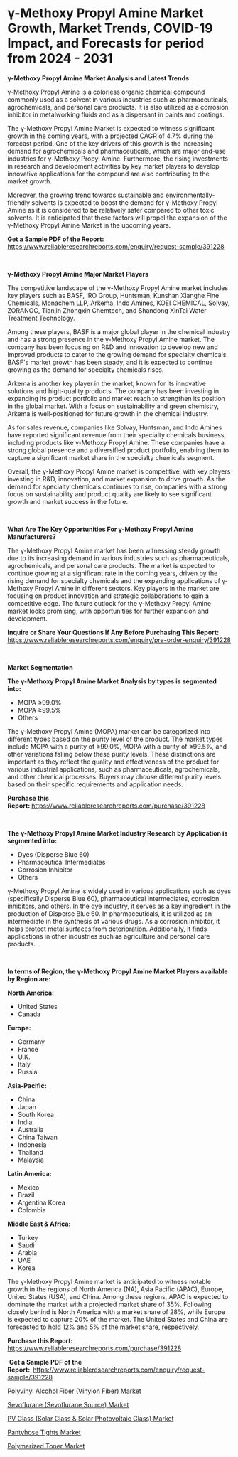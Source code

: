 <p><h1>γ-Methoxy Propyl Amine Market Growth, Market Trends, COVID-19 Impact, and Forecasts for period from 2024 - 2031</h1></p><p><strong>γ-Methoxy Propyl Amine Market Analysis and Latest Trends</strong></p>
<p><p>γ-Methoxy Propyl Amine is a colorless organic chemical compound commonly used as a solvent in various industries such as pharmaceuticals, agrochemicals, and personal care products. It is also utilized as a corrosion inhibitor in metalworking fluids and as a dispersant in paints and coatings.</p><p>The γ-Methoxy Propyl Amine Market is expected to witness significant growth in the coming years, with a projected CAGR of 4.7% during the forecast period. One of the key drivers of this growth is the increasing demand for agrochemicals and pharmaceuticals, which are major end-use industries for γ-Methoxy Propyl Amine. Furthermore, the rising investments in research and development activities by key market players to develop innovative applications for the compound are also contributing to the market growth.</p><p>Moreover, the growing trend towards sustainable and environmentally-friendly solvents is expected to boost the demand for γ-Methoxy Propyl Amine as it is considered to be relatively safer compared to other toxic solvents. It is anticipated that these factors will propel the expansion of the γ-Methoxy Propyl Amine Market in the upcoming years.</p></p>
<p><strong>Get a Sample PDF of the Report:&nbsp;</strong> <a href="https://www.reliableresearchreports.com/enquiry/request-sample/391228">https://www.reliableresearchreports.com/enquiry/request-sample/391228</a></p>
<p>&nbsp;</p>
<p><strong>γ-Methoxy Propyl Amine Major Market Players</strong></p>
<p><p>The competitive landscape of the γ-Methoxy Propyl Amine market includes key players such as BASF, IRO Group, Huntsman, Kunshan Xianghe Fine Chemicals, Monachem LLP, Arkema, Indo Amines, KOEI CHEMICAL, Solvay, ZORANOC, Tianjin Zhongxin Chemtech, and Shandong XinTai Water Treatment Technology. </p><p>Among these players, BASF is a major global player in the chemical industry and has a strong presence in the γ-Methoxy Propyl Amine market. The company has been focusing on R&D and innovation to develop new and improved products to cater to the growing demand for specialty chemicals. BASF's market growth has been steady, and it is expected to continue growing as the demand for specialty chemicals rises.</p><p>Arkema is another key player in the market, known for its innovative solutions and high-quality products. The company has been investing in expanding its product portfolio and market reach to strengthen its position in the global market. With a focus on sustainability and green chemistry, Arkema is well-positioned for future growth in the chemical industry.</p><p>As for sales revenue, companies like Solvay, Huntsman, and Indo Amines have reported significant revenue from their specialty chemicals business, including products like γ-Methoxy Propyl Amine. These companies have a strong global presence and a diversified product portfolio, enabling them to capture a significant market share in the specialty chemicals segment.</p><p>Overall, the γ-Methoxy Propyl Amine market is competitive, with key players investing in R&D, innovation, and market expansion to drive growth. As the demand for specialty chemicals continues to rise, companies with a strong focus on sustainability and product quality are likely to see significant growth and market success in the future.</p></p>
<p>&nbsp;</p>
<p><strong>What Are The Key Opportunities For γ-Methoxy Propyl Amine Manufacturers?</strong></p>
<p><p>The γ-Methoxy Propyl Amine market has been witnessing steady growth due to its increasing demand in various industries such as pharmaceuticals, agrochemicals, and personal care products. The market is expected to continue growing at a significant rate in the coming years, driven by the rising demand for specialty chemicals and the expanding applications of γ-Methoxy Propyl Amine in different sectors. Key players in the market are focusing on product innovation and strategic collaborations to gain a competitive edge. The future outlook for the γ-Methoxy Propyl Amine market looks promising, with opportunities for further expansion and development.</p></p>
<p><strong>Inquire or Share Your Questions If Any Before Purchasing This Report:</strong> <a href="https://www.reliableresearchreports.com/enquiry/pre-order-enquiry/391228">https://www.reliableresearchreports.com/enquiry/pre-order-enquiry/391228</a></p>
<p>&nbsp;</p>
<p><strong>Market Segmentation</strong></p>
<p><strong>The γ-Methoxy Propyl Amine Market Analysis by types is segmented into:</strong></p>
<p><ul><li>MOPA ≥99.0%</li><li>MOPA ≥99.5%</li><li>Others</li></ul></p>
<p><p>The γ-Methoxy Propyl Amine (MOPA) market can be categorized into different types based on the purity level of the product. The market types include MOPA with a purity of ≥99.0%, MOPA with a purity of ≥99.5%, and other variations falling below these purity levels. These distinctions are important as they reflect the quality and effectiveness of the product for various industrial applications, such as pharmaceuticals, agrochemicals, and other chemical processes. Buyers may choose different purity levels based on their specific requirements and application needs.</p></p>
<p><strong>Purchase this Report:&nbsp;</strong><a href="https://www.reliableresearchreports.com/purchase/391228">https://www.reliableresearchreports.com/purchase/391228</a></p>
<p>&nbsp;</p>
<p><strong>The γ-Methoxy Propyl Amine Market Industry Research by Application is segmented into:</strong></p>
<p><ul><li>Dyes (Disperse Blue 60)</li><li>Pharmaceutical Intermediates</li><li>Corrosion Inhibitor</li><li>Others</li></ul></p>
<p><p>γ-Methoxy Propyl Amine is widely used in various applications such as dyes (specifically Disperse Blue 60), pharmaceutical intermediates, corrosion inhibitors, and others. In the dye industry, it serves as a key ingredient in the production of Disperse Blue 60. In pharmaceuticals, it is utilized as an intermediate in the synthesis of various drugs. As a corrosion inhibitor, it helps protect metal surfaces from deterioration. Additionally, it finds applications in other industries such as agriculture and personal care products.</p></p>
<p>&nbsp;</p>
<p><strong>In terms of Region, the γ-Methoxy Propyl Amine Market Players available by Region are:</strong></p>
<p>
    <p> <strong> North America: </strong>
        <ul>
            <li>United States</li>
            <li>Canada</li>
        </ul>
        </p> 
    <p> <strong> Europe: </strong>
        <ul>
            <li>Germany</li>
            <li>France</li>
            <li>U.K.</li>
            <li>Italy</li>
            <li>Russia</li>
        </ul>
        </p> 
    <p> <strong> Asia-Pacific: </strong>
        <ul>
            <li>China</li>
            <li>Japan</li>
            <li>South Korea</li>
            <li>India</li>
            <li>Australia</li>
            <li>China Taiwan</li>
            <li>Indonesia</li>
            <li>Thailand</li>
            <li>Malaysia</li>
        </ul>
        </p> 
    <p> <strong> Latin America: </strong>
        <ul>
            <li>Mexico</li>
            <li>Brazil</li>
            <li>Argentina Korea</li>
            <li>Colombia</li>
        </ul>
        </p> 
    <p> <strong> Middle East & Africa: </strong>
        <ul>
            <li>Turkey</li>
            <li>Saudi</li>
            <li>Arabia</li>
            <li>UAE</li>
            <li>Korea</li>
        </ul>
    </p>
    </p>
<p><p>The γ-Methoxy Propyl Amine market is anticipated to witness notable growth in the regions of North America (NA), Asia Pacific (APAC), Europe, United States (USA), and China. Among these regions, APAC is expected to dominate the market with a projected market share of 35%. Following closely behind is North America with a market share of 28%, while Europe is expected to capture 20% of the market. The United States and China are forecasted to hold 12% and 5% of the market share, respectively.</p></p>
<p><strong>Purchase this Report: </strong><a href="https://www.reliableresearchreports.com/purchase/391228">https://www.reliableresearchreports.com/purchase/391228</a></p>
<p>&nbsp;<strong>Get a Sample PDF of the Report:&nbsp;&nbsp;</strong><a href="https://www.reliableresearchreports.com/enquiry/request-sample/391228">https://www.reliableresearchreports.com/enquiry/request-sample/391228</a></p>
<p><strong></strong></p>
<p><p><a href="https://chivalrous-flock-a86.notion.site/Polyvinyl-Alcohol-Fiber-Vinylon-Fiber-Market-Share-Market-New-Trends-Analysis-Report-By-Type-By-aa5ea0e32bef4728a62e222f88b58073">Polyvinyl Alcohol Fiber (Vinylon Fiber) Market</a></p><p><a href="https://angry-finch-aaf.notion.site/Sevoflurane-Sevoflurane-Source-Market-Size-Global-Industry-Overview-Market-Segmentation-and-Fore-9c4eb4f858f641e4ae9ac798b669bc14">Sevoflurane (Sevoflurane Source) Market</a></p><p><a href="https://faithful-glue-af3.notion.site/PV-Glass-Solar-Glass-Solar-Photovoltaic-Glass-Market-Analysis-and-Market-Size-Global-Industry-O-7d4f823e89a944eba0b525e5c4ce65c7">PV Glass (Solar Glass & Solar Photovoltaic Glass) Market</a></p><p><a href="https://view.publitas.com/reportprime-1/pantyhose-tights-market-size-growth-outlook-from-2024-to-2031-projecting-at-markets-trends-analysis-by-application-regional-outlook-and-revenue/">Pantyhose Tights Market</a></p><p><a href="https://view.publitas.com/reportprime-1/insights-into-polymerized-toner-market-size-analysing-market-share-trends-and-growth-from-2024-to-2031/">Polymerized Toner Market</a></p></p>
